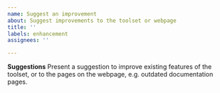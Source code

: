 ```yaml
---
name: Suggest an improvement
about: Suggest improvements to the toolset or webpage
title: ''
labels: enhancement
assignees: ''

---
```


**Suggestions**
Present a suggestion to improve existing features of the toolset, or to the pages on the webpage, e.g. outdated documentation pages.
